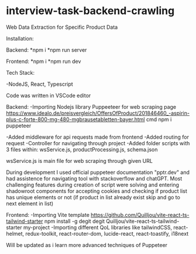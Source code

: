 # interview-task-backend-crawling
Web Data Extraction for Specific Product Data

Installation:

Backend: 
*npm i
*npm run server

Frontend:
*npm i
*npm run dev

Tech Stack:

-NodeJS, React, Typescript

Code was written in VSCode editor

Backend: -Importing Nodejs library Puppeeteer for web scraping page https://www.idealo.de/preisvergleich/OffersOfProduct/201846460_-aspirin-plus-c-forte-800-mg-480-mgbrausetabletten-bayer.html
cmd npm i puppeteer

-Added middleware for api requests made from frontend 
-Added routing for request 
-Controller for navigating through project 
-Added folder scripts with 3 files within: wsService.js, productProcessing.js, schema.json

wsService.js is main file for web scraping through given URL 

During development I used official puppeteer documentation "pptr.dev" and had assistence for navigating tool with stackoverflow and chatGPT.
Most challenging features during creation of script were solving and entering shadowroot components for accepting cookies and checking if product list has unique elements or not (if product in list already exist skip and go to next element in list)

Frontend: 
-Importing Vite template https://github.com/Quilljou/vite-react-ts-tailwind-starter 
npm install -g degit degit Quilljou/vite-react-ts-tailwind-starter my-project
-Importing different QoL libraries like tailwindCSS, react-helmet, redux-toolkit, react-router-dom, lucide-react, react-toastify, i18next

Will be updated as i learn more advanced techniques of Puppeteer
